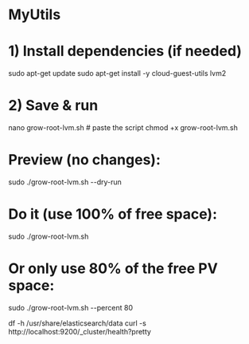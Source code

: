 # MyUtils

# 1) Install dependencies (if needed)
sudo apt-get update
sudo apt-get install -y cloud-guest-utils lvm2

# 2) Save & run
nano grow-root-lvm.sh    # paste the script
chmod +x grow-root-lvm.sh

# Preview (no changes):
sudo ./grow-root-lvm.sh --dry-run

# Do it (use 100% of free space):
sudo ./grow-root-lvm.sh

# Or only use 80% of the free PV space:
sudo ./grow-root-lvm.sh --percent 80

df -h /usr/share/elasticsearch/data
curl -s http://localhost:9200/_cluster/health?pretty
